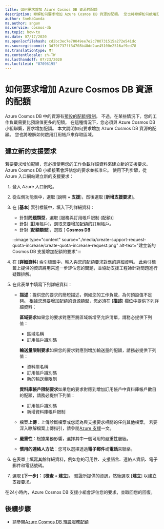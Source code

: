 ```yaml
---
title: 如何要求增加 Azure Cosmos DB 資源的配額
description: 瞭解如何要求增加 Azure Cosmos DB 資源的配額。 您也將瞭解如何啟用訂用帳戶來存取區域。
author: SnehaGunda
ms.author: sngun
ms.service: cosmos-db
ms.topic: how-to
ms.date: 07/17/2020
ms.openlocfilehash: cd2bc3ec7e70049ee7e2c700731515a272e541dc
ms.sourcegitcommit: 3d79f737ff34708b48dd2ae45100e2516af9ed78
ms.translationtype: MT
ms.contentlocale: zh-TW
ms.lasthandoff: 07/23/2020
ms.locfileid: "87096195"
---
```

# <a name="how-to-request-quota-increase-for-azure-cosmos-db-resources"></a>如何要求增加 Azure Cosmos DB 資源的配額

Azure Cosmos DB 中的資源有[預設的配額/限制](concepts-limits.md)。 不過，在某些情況下，您的工作負載需要比預設值更多的配額。 在這種情況下，您必須與 Azure Cosmos DB 小組聯繫，要求增加配額。 本文說明如何要求增加 Azure Cosmos DB 資源的配額。 您也將瞭解如何啟用訂用帳戶來存取區域。

## <a name="create-a-new-support-request"></a>建立新的支援要求

若要要求增加配額，您必須使用您的工作負載詳細資料來建立新的支援要求。 Azure Cosmos DB 小組接著會評估您的要求並核准它。 使用下列步驟，從 Azure 入口網站建立新的支援要求：

1. 登入 Azure 入口網站。

1. 從左側功能表中，選取 [說明 **+ 支援**]，然後選取 [**新增支援要求**]。

1. 在 [**基本**] 索引標籤中，填入下列詳細資料：

   * 針對**問題類型**，選取 [服務與訂用帳戶限制 (配額)] 
   * 針對 [**訂**用帳戶]，選取您要增加配額的訂用帳戶。
   * 針對 [**配額類型**]，選取 [ **Cosmos DB**

   :::image type="content" source="./media/create-support-request-quota-increase/create-quota-increase-request.png" alt-text="建立新的 Cosmos DB 支援增加配額的要求":::

1. 在 [**詳細資料**] 索引標籤中，輸入與您的配額要求對應的詳細資料。 此索引標籤上提供的資訊將用來進一步評估您的問題，並協助支援工程師針對問題進行疑難排解。

1. 在此表單中填寫下列詳細資料：

   * **描述**：提供您的要求的簡短描述，例如您的工作負載，為何預設值不足夠。 根據您想要增加配額的資源類型，您必須在 [**描述**] 欄位中提供下列詳細資料：

     **區域要求**如果您的要求對應至將區域新增至允許清單，請務必提供下列值：

        * 區域名稱
        * 訂用帳戶識別碼

     **輸送量限制要求**如果您的要求對應到增加輸送量的配額，請務必提供下列值：

        * 資料庫名稱
        * 訂用帳戶識別碼
        * 新的輸送量限制

     **資料庫帳戶限制要求**如果您的要求對應到增加訂用帳戶中資料庫帳戶數目的配額，請務必提供下列值：

       * 訂用帳戶識別碼
       * 新增資料庫帳戶限制

   * 檔案**上傳**：上傳診斷檔案或您認為與支援要求相關的任何其他檔案。 若要深入瞭解檔案上傳指引，請參閱[Azure 支援]( ../azure-portal/supportability/how-to-manage-azure-support-request.md#upload-files)一文。

   * **嚴重性**：根據業務影響，選擇其中一個可用的嚴重性層級。

   * **慣用的連絡人方法**：您可以選擇透過**電子郵件**或**電話**來聯絡。

1. 在表單上填寫其餘詳細資料，例如您的可用性、支援語言、連絡人資訊、電子郵件和電話號碼。

1. 選取 **[下一步]： [檢查 + 建立]**。 驗證所提供的資訊，然後選取 [**建立**] 以建立支援要求。

在24小時內，Azure Cosmos DB 支援小組會評估您的要求，並取回您的回復。

## <a name="next-steps"></a>後續步驟

* 請參閱[Azure Cosmos DB 預設服務配額](concepts-limits.md)
